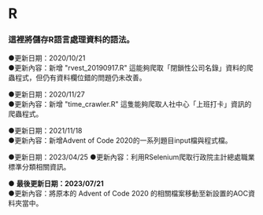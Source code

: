 # R

### 這裡將儲存R語言處理資料的語法。

●更新日期：2020/10/21  
●更新內容：新增 "rvest_20190917.R" 這能夠爬取「閉鎖性公司名錄」資料的爬蟲程式，但仍有資料欄位錯的問題仍未改善。

●更新日期：2020/11/27  
●更新內容：新增 "time_crawler.R" 這隻能夠爬取人社中心「上班打卡」資訊的爬蟲程式。

●更新日期：2021/11/18  
●更新內容：新增Advent of Code 2020的一系列題目input檔與程式檔。

●更新日期：2023/04/25
●更新內容：利用RSelenium爬取行政院主計總處職業標準分類相關資訊。

● **最後更新日期：2023/07/21**  
●更新內容：將原本的 Advent of Code 2020 的相關檔案移動至新設置的AOC資料夾當中。
